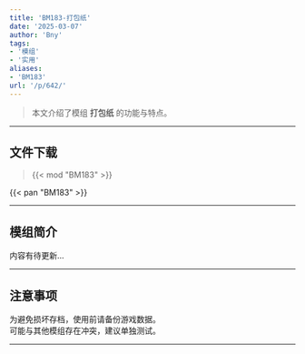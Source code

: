 ```yaml
---
title: 'BM183-打包纸'
date: '2025-03-07'
author: 'Bny'
tags:
- '模组'
- '实用'
aliases:
- 'BM183'
url: '/p/642/'
---
```


> 本文介绍了模组 **打包纸** 的功能与特点。

---

## 文件下载  

> {{< mod "BM183" >}}  

{{< pan "BM183" >}}  

---

## 模组简介

>  
内容有待更新...  

---

## 注意事项

>  
为避免损坏存档，使用前请备份游戏数据。  
可能与其他模组存在冲突，建议单独测试。  

---

